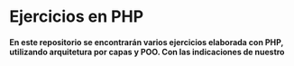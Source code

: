 # Ejercicios en PHP

#### En este repositorio se encontrarán varios ejercicios elaborada con PHP, utilizando arquitetura por capas y POO. Con las indicaciones de nuestro



<!--Los nombres de las tablas van en plural y la de los campos van en singular como buena practica-->
<!--id_usuario todo en minuscula dejar un espacio mas grande al necesario, los documentos como varchar, siempre spanish utf8 ci-->
